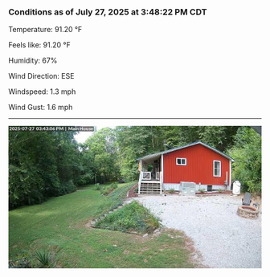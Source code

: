 ### Conditions as of July 27, 2025 at 3:48:22 PM CDT 

Temperature: 91.20 &deg;F

Feels like: 91.20 &deg;F

Humidity: 67%

Wind Direction: ESE

Windspeed: 1.3 mph

Wind Gust: 1.6 mph

---

<img src="./images/latest.jpeg"/>

